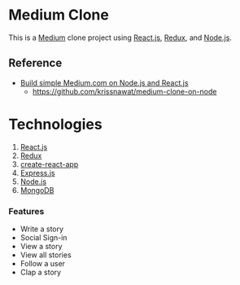# Medium Clone
This is a [Medium](https://medium.com) clone project using [React.js](https://reactjs.org), [Redux](https://redux.js.org), and [Node.js](https://nodejs.org).

## Reference
- [Build simple Medium.com on Node.js and React.js](https://codeburst.io/build-simple-medium-com-on-node-js-and-react-js-a278c5192f47)
    - https://github.com/krissnawat/medium-clone-on-node
# Technologies
1. [React.js](https://reactjs.org)
1. [Redux](https://redux.js.org)
1. [create-react-app](https://github.com/facebook/create-react-app)
1. [Express.js](https://expressjs.com)
1. [Node.js](https://nodejs.org)
1. [MongoDB](https://mongodb.com)

### Features
- Write a story
- Social Sign-in
- View a story
- View all stories
- Follow a user
- Clap a story
